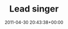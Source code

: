 ---
title:		"Lead singer"
type:		"photos"
mediatype:		"upload"
location:		"Louth, Ireland"
date:		"2011-04-30 20:43:38+00:00"
album:		"music"
filename:		"vantastival-performer.md"
series:		"vantastival"
cl_public_id:		"music/vantastival-performer"
cl_version:		1497004908
format:		"tiff"
bytes:		7423872
width:		2560
height:		1440
colours:
- "#050404"
- "#CDB4B8"
- "#221915"
- "#11131B"
- "#100E0A"
- "#010405"
- "#030505"
- "#000202"
- "#8F7678"
- "#000102"
- "#D1788E"
- "#050101"
- "#040708"
- "#855159"
- "#0B0D0C"
- "#010001"
- "#140E17"
- "#222026"
- "#040504"
exposure_mode:		"Manual"
program:		"Manual"
aperture:		"5.3"
focal_length:		"120.0 mm"
iso:		"3200"
shutter_speed:		"1/250"
metering:		"Multi-segment"
flash:		"On, Return detected"
white_balance:		"As Shot"
colour_temp:		"6250"
has_crop:		"false"
orientation:		"Horizontal (normal)"
camera_model:		"NIKON D7000"
lens_info:		"18-200mm f/3.5-5.6"
artist:		"No artist info"
x_resolution:		"300"
y_resolution:		"300"
---